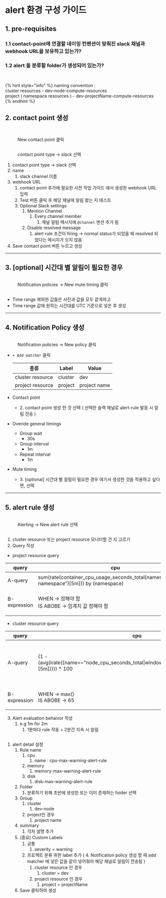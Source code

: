 # alert 환경 구성 가이드



## 1. pre-requisites

### 1.1 contact-point에 연결할 네이밍 컨벤션이 맞춰진 slack 채널과 webhook URL을 보유하고 있는가?

### 1.2 alert 을 분류할 folder가 생성되어 있는가?



<figure><img src="../../.gitbook/assets/image (1) (1) (1) (1) (1).png" alt=""><figcaption></figcaption></figure>



<figure><img src="../../.gitbook/assets/image (19).png" alt=""><figcaption></figcaption></figure>

{% hint style="info" %}
naming convention : \
cluster resources - dev-node-compute-resources\
project ( namespace resources ) - dev-projectName-compute-resources
{% endhint %}



## 2. contact point 생성

<figure><img src="../../.gitbook/assets/image (20).png" alt=""><figcaption></figcaption></figure>

<figure><img src="../../.gitbook/assets/image (21).png" alt=""><figcaption><p>New contact point 클릭</p></figcaption></figure>

<figure><img src="../../.gitbook/assets/image (22).png" alt=""><figcaption><p>contact point type -> slack 선택</p></figcaption></figure>

1. contact point type -> slack 선택
2. name
   1. slack channel 이름
3. webhook URL
   1. contact point 추가에 필요한 사전 작업 가이드 에서 생성한 webhook URL 입력
   2. Test 버튼 클릭 후 해당 채널에 알림 왔는 지 테스트
   3. Optional Slack settings
      1. Mention Channel
         1. Every channel member
            1. 채널 알림 메시지에 `@channel` 멘션 추가 됨
      2. Disable resolved message
         1. alert rule 조건이 firing → normal status가 되었을 때 resolved 되었다는 메시지가 오지 않음
4. Save contact point 버튼 누르고 생성

***

## 3. \[optional] 시간대 별 알림이 필요한 경우

<figure><img src="../../.gitbook/assets/image (23).png" alt=""><figcaption><p>Notification policies → New mute timing 클릭</p></figcaption></figure>

<figure><img src="../../.gitbook/assets/image (24).png" alt=""><figcaption></figcaption></figure>

* Time range 제외한 값들은 사진과 값을 모두 같게하고
* Time range 값에 원하는 시간대를 UTC 기준으로 넣은 후 생성

***

## 4. Notification Policy 생성

<figure><img src="../../.gitbook/assets/image (25).png" alt=""><figcaption><p>Notification policies → New policy 클릭</p></figcaption></figure>

*   `+ Add matcher` 클릭

    | 종류               | Label   | Value        |
    | ---------------- | ------- | ------------ |
    | cluster resource | cluster | dev          |
    | project resource | project | project name |
* Contact point
  * 2\. contact point 생성 한 것 선택 ( 선택한 슬랙 채널로 alert-rule 발동 시 알림 전송 )
* Overide general timings
  * Group wait
    * 30s
  * Group interval
    * 1m
  * Repeat interval
    * 1m
* Mute timing
  * 3\. \[optional] 시간대 별 알림이 필요한 경우 여기서 생성한 것을 적용하고 싶다면, 선택

***

## 5. alert rule 생성

<figure><img src="../../.gitbook/assets/image (26).png" alt=""><figcaption><p>Alerting → New alert rule 선택</p></figcaption></figure>

<figure><img src="../../.gitbook/assets/image (27).png" alt=""><figcaption></figcaption></figure>

1. cluster resource 또는 project resource 모니터할 건 지 고르기
2. Query 작성

* project resource query

| query        | cpu                                                                                              | memory                                                                                                    | disk |
| ------------ | ------------------------------------------------------------------------------------------------ | --------------------------------------------------------------------------------------------------------- | ---- |
| A-query      | sum(rate(container\_cpu\_usage\_seconds\_total{namespace="your-namespace”}\[5m])) by (namespace) | sum(avg\_over\_time(container\_memory\_working\_set\_bytes{namespace="your-namespace"}\[10m])) / (1024^3) | 필요없음 |
| B-expression | <p>WHEN → 정해야 함<br>IS ABOBE → 임계치 값 정해야 함</p>                                                    | <p>WHEN → 정해야 함<br>IS ABOBE → 임계치 값 정해야 함</p>                                                             |      |

* cluster resource query

| query        | cpu                                                                                                         | memory                                                                                                                                                                                           | disk                                                                                                                                                                                                                                                                                                                                                                                                                           |
| ------------ | ----------------------------------------------------------------------------------------------------------- | ------------------------------------------------------------------------------------------------------------------------------------------------------------------------------------------------ | ------------------------------------------------------------------------------------------------------------------------------------------------------------------------------------------------------------------------------------------------------------------------------------------------------------------------------------------------------------------------------------------------------------------------------ |
| A-query      | (1 - (avg(irate({name=\~"node\_cpu\_seconds\_total\|windows\_cpu\_time\_total",mode="idle"}\[5m])))) \* 100 | (1 - sum({name=~~"node\_memory\_MemAvailable\_bytes\|windows\_os\_physical\_memory\_free\_bytes"}) / sum({name=~~"node\_memory\_MemTotal\_bytes\|windows\_cs\_physical\_memory\_bytes"})) \* 100 | (1 - (((sum(node\_filesystem\_free\_bytes{device!~~"rootfs\|HarddiskVolume.+"}) OR on() vector(0)) + (sum(windows\_logical\_disk\_free\_bytes{volume!~~"(HarddiskVolume.+\|\[A-Z]:.+)"}) OR on() vector(0))) / ((sum(node\_filesystem\_size\_bytes{device!~~"rootfs\|HarddiskVolume.+"}) OR on() vector(0)) + (sum(windows\_logical\_disk\_size\_bytes{volume!~~"(HarddiskVolume.+\|\[A-Z]:.+)"}) OR on() vector(0))))) \* 100 |
| B-expression | <p>WHEN → max()<br>IS ABOBE → 65</p>                                                                        | <p>WHEN → max()<br>IS ABOBE → 70</p>                                                                                                                                                             | <p>WHEN → max()<br>IS ABOBE → 70</p>                                                                                                                                                                                                                                                                                                                                                                                           |

3. Alert evaluation behaivor 작성
   1. e.g 1m for 2m
      1. 1분마다 rule 작동 + 2분간 지속 시 알림

<figure><img src="../../.gitbook/assets/image (28).png" alt=""><figcaption></figcaption></figure>

1. alert detail 설정
   1. Rule name
      1. cpu
         1. name : cpu-max-warning-alert-rule
      2. memory
         1. memory-max-warning-alert-rule
      3. disk
         1. disk-max-warning-alert-rule
   2. Folder
      1. 분류하기 위해 초반에 생성한 또는 이미 존재하는 folder 선택
   3. Group
      1. cluster
         1. dev-node
      2. project인 경우
         1. project name
   4. summary
      1. 각자 설명 추가
   5. (중요) Custom Labels
      1. 공통
         1. severity = warning
      2. 프로젝트 분류 위한 label 추가 ( 4. Notification policy 생성 할 때 add matcher 에 넣은 값을 같이 넣어줘야 해당 채널로 알림이 전송됨 )
         1. cluster resource 인 경우
            1. cluster = dev
         2. project resource 인 경우
            1. project = projectName
   6. Save 클릭하여 생성
